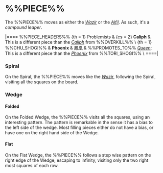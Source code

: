 # %%PIECE%%

The %%PIECE%% moves as either the [*Wazir*](wazir.html) or the
[*Alfil*](alfil.html). As such, it's a *compound leaper*.

|====
%%PIECE_HEADERS%%
  {th = 1}  Problemists
& {cs = 2}  **Caliph**
&           This is a different piece than the [*Caliph*](oec_caliph.html)
            from %%OVERKILL%% \\
  {th = 1}  %%CHU_SHOGI%%
&           **Phoenix** & &#x9CF3;&#x51F0;
&           %%PROMOTES_TO%% [*Queen*](queen.html); This is a different
            piece than the [*Phoenix*](king.html?piece=phoenix_tori) from
            %%TORI_SHOGI%% \\
====|

### Spiral

On the Spiral, the %%PIECE%% moves like the [*Wazir*](wazir.html),
following the Spiral, visiting all the squares on the board.

### Wedge

#### Folded

On the Folded Wedge, the %%PIECE%% visits all the squares, using
an interesting pattern. The pattern is remarkable in the sense it
has a bias to the left side of the wedge. Most filling pieces
either do not have a bias, or have one on the right hand side of
the Wedge.

#### Flat

On the Flat Wedge, the %%PIECE%% follows a step wise pattern
on the right edge of the Wedge, escaping to infinity, visiting
only the two right most squares of each row.
